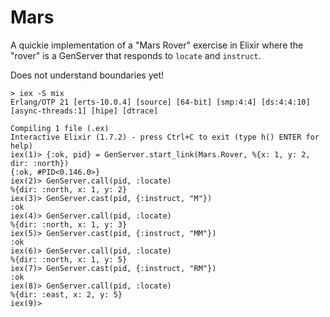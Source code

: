 # Mars

A quickie implementation of a "Mars Rover" exercise in Elixir
where the "rover" is a GenServer that responds to `locate` and `instruct`.

Does not understand boundaries yet!

```
> iex -S mix
Erlang/OTP 21 [erts-10.0.4] [source] [64-bit] [smp:4:4] [ds:4:4:10] [async-threads:1] [hipe] [dtrace]

Compiling 1 file (.ex)
Interactive Elixir (1.7.2) - press Ctrl+C to exit (type h() ENTER for help)
iex(1)> {:ok, pid} = GenServer.start_link(Mars.Rover, %{x: 1, y: 2, dir: :north})
{:ok, #PID<0.146.0>}
iex(2)> GenServer.call(pid, :locate)
%{dir: :north, x: 1, y: 2}
iex(3)> GenServer.cast(pid, {:instruct, "M"})
:ok
iex(4)> GenServer.call(pid, :locate)
%{dir: :north, x: 1, y: 3}
iex(5)> GenServer.cast(pid, {:instruct, "MM"})
:ok
iex(6)> GenServer.call(pid, :locate)
%{dir: :north, x: 1, y: 5}
iex(7)> GenServer.cast(pid, {:instruct, "RM"})
:ok
iex(8)> GenServer.call(pid, :locate)
%{dir: :east, x: 2, y: 5}
iex(9)>
```
